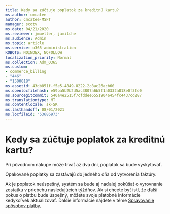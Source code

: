 ```yaml
---
title: Kedy sa zúčtuje poplatok za kreditnú kartu?
ms.author: cmcatee
author: cmcatee-MSFT
manager: scotv
ms.date: 04/21/2020
ms.reviewer: jmueller, jamitche
ms.audience: Admin
ms.topic: article
ms.service: o365-administration
ROBOTS: NOINDEX, NOFOLLOW
localization_priority: Normal
ms.collection: Adm_O365
ms.custom:
- commerce_billing
- "446"
- "1500018"
ms.assetid: 43db851f-f5e5-4849-8222-2c8ac26acb60
ms.openlocfilehash: e59ba5b2b2d5ac3807a6b5f1a0332a818e0f3fd0
ms.sourcegitcommit: 540a4e2515f7cfddee65519046454fc4437cd287
ms.translationtype: MT
ms.contentlocale: sk-SK
ms.lasthandoff: 08/01/2021
ms.locfileid: "53686973"
---
```

# <a name="when-is-my-credit-card-charged"></a>Kedy sa zúčtuje poplatok za kreditnú kartu?

Pri pôvodnom nákupe môže trvať až dva dni, poplatok sa bude vyskytovať.
  
Opakované poplatky sa zastávajú do jedného dňa od vytvorenia faktúry.
  
Ak je poplatok neúspešný, systém sa bude aj naďalej pokúšať o vyrovnanie zostatku v priebehu nasledujúcich týždňov. Ak si chcete byť istí, že ďalší pokus o platbu bude úspešný, môžete svoje platobné informácie kedykoľvek aktualizovať. Ďalšie informácie nájdete v téme [Spravovanie spôsobov platby.](/microsoft-365/commerce/billing-and-payments/manage-payment-methods)